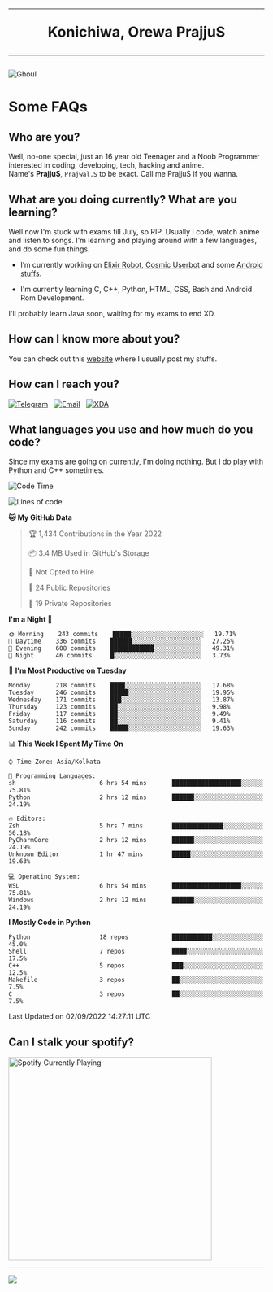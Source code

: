 <h1 align="center"><hr>Konichiwa, Orewa PrajjuS<hr></h1>


<img src="https://telegra.ph/file/6041d22c64479ee5ff802.jpg" alt="Ghoul"/>


<h1>Some FAQs</h1>


<h2>Who are you?</h2>

Well, no-one special, just an 16 year old Teenager and a Noob Programmer interested in coding, developing, tech, hacking and anime.
<br>
Name's <b>PrajjuS</b>, <code>Prajwal.S</code> to be exact. Call me PrajjuS if you wanna.


<h2>What are you doing currently? What are you learning?</h2>

Well now I'm stuck with exams till July, so RIP. Usually I code, watch anime and listen to songs. I'm learning and playing around with a few languages, and do some fun things.

- I’m currently working on <a href="https://t.me/projectelixir_bot">Elixir Robot</a>, <a href="https://github.com/SkyLab-Devs/CosmicUserbot">Cosmic Userbot</a> and some <a href="https://github.com/PrajjuS/device_xiaomi_vince">Android stuffs</a>.

- I'm currently learning C, C++, Python, HTML, CSS, Bash and Android Rom Development.

I'll probably learn Java soon, waiting for my exams to end XD.


<h2>How can I know more about you?</h2>

You can check out this <a href="https://prajjus.tk">website</a> where I usually post my stuffs.


<h2>How can I reach you?</h2>

<a href="https://t.me/PrajjuS"><img src="https://img.shields.io/badge/PrajjuS-2CA5E0?style=flat-square&logo=telegram&logoColor=white" alt="Telegram"/></a>&nbsp;&nbsp;&nbsp;<a href="theprajjus@gmail.com"><img src="https://img.shields.io/badge/theprajjus@gmail.com-D14836?style=flat-square&logo=gmail&logoColor=white" alt="Email"/></a>&nbsp;&nbsp;&nbsp;<a href="https://forum.xda-developers.com/m/prajjus.10388799/"><img src="https://img.shields.io/badge/PrajjuS-F59714?style=flat-square&logo=xda-developers&logoColor=white" alt="XDA"/></a>


<h2>What languages you use and how much do you code?</h2>

Since my exams are going on currently, I'm doing nothing. But I do play with Python and C++ sometimes.

<!--START_SECTION:waka-->
![Code Time](http://img.shields.io/badge/Code%20Time-100%20hrs%205%20mins-blue)

![Lines of code](https://img.shields.io/badge/From%20Hello%20World%20I%27ve%20Written-26%20Thousand%20lines%20of%20code-blue)

**🐱 My GitHub Data** 

> 🏆 1,434 Contributions in the Year 2022
 > 
> 📦 3.4 MB Used in GitHub's Storage 
 > 
> 🚫 Not Opted to Hire
 > 
> 📜 24 Public Repositories 
 > 
> 🔑 19 Private Repositories  
 > 
**I'm a Night 🦉** 

```text
🌞 Morning    243 commits    █████░░░░░░░░░░░░░░░░░░░░   19.71% 
🌆 Daytime    336 commits    ██████░░░░░░░░░░░░░░░░░░░   27.25% 
🌃 Evening    608 commits    ████████████░░░░░░░░░░░░░   49.31% 
🌙 Night      46 commits     █░░░░░░░░░░░░░░░░░░░░░░░░   3.73%

```
📅 **I'm Most Productive on Tuesday** 

```text
Monday       218 commits    ████░░░░░░░░░░░░░░░░░░░░░   17.68% 
Tuesday      246 commits    █████░░░░░░░░░░░░░░░░░░░░   19.95% 
Wednesday    171 commits    ███░░░░░░░░░░░░░░░░░░░░░░   13.87% 
Thursday     123 commits    ██░░░░░░░░░░░░░░░░░░░░░░░   9.98% 
Friday       117 commits    ██░░░░░░░░░░░░░░░░░░░░░░░   9.49% 
Saturday     116 commits    ██░░░░░░░░░░░░░░░░░░░░░░░   9.41% 
Sunday       242 commits    █████░░░░░░░░░░░░░░░░░░░░   19.63%

```


📊 **This Week I Spent My Time On** 

```text
⌚︎ Time Zone: Asia/Kolkata

💬 Programming Languages: 
sh                       6 hrs 54 mins       ███████████████████░░░░░░   75.81% 
Python                   2 hrs 12 mins       ██████░░░░░░░░░░░░░░░░░░░   24.19%

🔥 Editors: 
Zsh                      5 hrs 7 mins        ██████████████░░░░░░░░░░░   56.18% 
PyCharmCore              2 hrs 12 mins       ██████░░░░░░░░░░░░░░░░░░░   24.19% 
Unknown Editor           1 hr 47 mins        █████░░░░░░░░░░░░░░░░░░░░   19.63%

💻 Operating System: 
WSL                      6 hrs 54 mins       ███████████████████░░░░░░   75.81% 
Windows                  2 hrs 12 mins       ██████░░░░░░░░░░░░░░░░░░░   24.19%

```

**I Mostly Code in Python** 

```text
Python                   18 repos            ███████████░░░░░░░░░░░░░░   45.0% 
Shell                    7 repos             ████░░░░░░░░░░░░░░░░░░░░░   17.5% 
C++                      5 repos             ███░░░░░░░░░░░░░░░░░░░░░░   12.5% 
Makefile                 3 repos             ██░░░░░░░░░░░░░░░░░░░░░░░   7.5% 
C                        3 repos             ██░░░░░░░░░░░░░░░░░░░░░░░   7.5%

```



 Last Updated on 02/09/2022 14:27:11 UTC
<!--END_SECTION:waka-->


<h2>Can I stalk your spotify?</h2>

<a href="https://open.spotify.com/user/cotgk31v4nhw20gs5adb29jq5"><img src="https://spotify-readme-prajjus.vercel.app/api?theme=dark&rainbow=true" alt="Spotify Currently Playing" width="400px"/></a>


<hr>


<img src="https://komarev.com/ghpvc/?username=prajjus&label=Profile%20Views&color=000000&style=flat">
